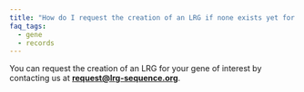 ```yaml
---
title: "How do I request the creation of an LRG if none exists yet for my gene of interest?"
faq_tags:
  - gene
  - records
---
```


You can request the creation of an LRG for your gene of interest by contacting us at **request@lrg-sequence.org**.
